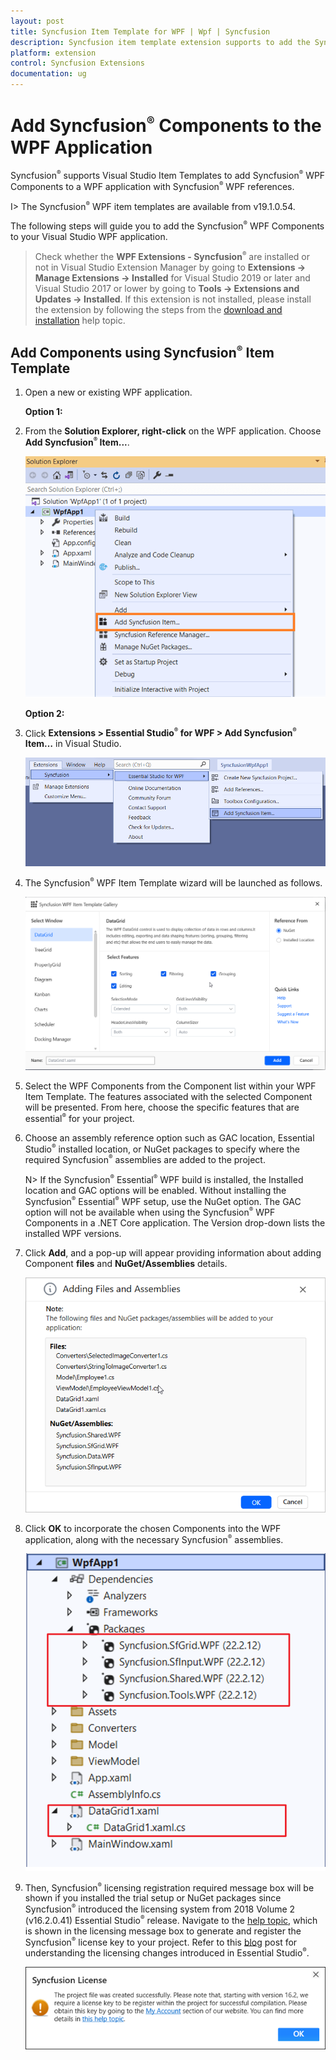 ```yaml
---
layout: post
title: Syncfusion Item Template for WPF | Wpf | Syncfusion
description: Syncfusion item template extension supports to add the Syncfusion WPF Window into WPF application with add Syncfusion WPF references.
platform: extension
control: Syncfusion Extensions
documentation: ug
---
```



# Add Syncfusion<sup style="font-size:70%">&reg;</sup> Components to the WPF Application

Syncfusion<sup style="font-size:70%">&reg;</sup> supports Visual Studio Item Templates to add Syncfusion<sup style="font-size:70%">&reg;</sup> WPF Components to a WPF application with Syncfusion<sup style="font-size:70%">&reg;</sup> WPF references. 

I> The Syncfusion<sup style="font-size:70%">&reg;</sup> WPF item templates are available from v19.1.0.54. 

The following steps will guide you to add the Syncfusion<sup style="font-size:70%">&reg;</sup> WPF Components to your Visual Studio WPF application.

> Check whether the **WPF Extensions - Syncfusion<sup style="font-size:70%">&reg;</sup>** are installed or not in Visual Studio Extension Manager by going to **Extensions -> Manage Extensions -> Installed** for Visual Studio 2019 or later and Visual Studio 2017 or lower by going to **Tools -> Extensions and Updates -> Installed**. If this extension is not installed, please install the extension by following the steps from the [download and installation](https://help.Syncfusion.com/wpf/visual-studio-integration/download-and-installation) help topic.

## Add Components using Syncfusion<sup style="font-size:70%">&reg;</sup> Item Template

1.	Open a new or existing WPF application.

	**Option 1:**

2.	From the **Solution Explorer, right-click** on the WPF application. Choose **Add Syncfusion<sup style="font-size:70%">&reg;</sup> Item...**.

	![Choose Add Syncfusion<sup style="font-size:70%">&reg;</sup> Item option from right click project](Add-Item-images/Add-Syncfusion-item.png)

	**Option 2:**

3.	Click **Extensions > Essential Studio<sup style="font-size:70%">&reg;</sup> for WPF > Add Syncfusion<sup style="font-size:70%">&reg;</sup> Item…** in Visual Studio.

	![Choose Add Syncfusion<sup style="font-size:70%">&reg;</sup> Item option from menu](Add-Item-images/Add-item.png)


4.	The Syncfusion<sup style="font-size:70%">&reg;</sup> WPF Item Template wizard will be launched as follows.

	![Syncfusion<sup style="font-size:70%">&reg;</sup> WPF Item template Components](Add-Item-images/Add-Syncfusion-ui.png)

5.	Select the WPF Components from the Component list within your WPF Item Template. The features associated with the selected Component will be presented. From here, 		choose the specific features that are essential<sup style="font-size:70%">&reg;</sup> for your project.

6.	Choose an assembly reference option such as GAC location, Essential Studio<sup style="font-size:70%">&reg;</sup> installed location, or NuGet packages to specify where the required Syncfusion<sup style="font-size:70%">&reg;</sup> assemblies 	are added to the project.

	N> If the Syncfusion<sup style="font-size:70%">&reg;</sup> Essential<sup style="font-size:70%">&reg;</sup> WPF build is installed, the Installed location and GAC options will be enabled. Without installing the Syncfusion<sup style="font-size:70%">&reg;</sup> Essential<sup style="font-size:70%">&reg;</sup> WPF setup, use the NuGet option. The GAC option will not be available when using the Syncfusion<sup style="font-size:70%">&reg;</sup> WPF Components in a .NET Core application. The Version drop-down lists the installed WPF versions.

7.  Click **Add**, and a pop-up will appear providing information about adding Component **files** and **NuGet/Assemblies** details.

	![Syncfusion<sup style="font-size:70%">&reg;</sup> WPF Item template details](Add-Item-images/Add-Syncfusion-item-3.png)	

8.	Click **OK** to incorporate the chosen Components into the WPF application, along with the necessary Syncfusion<sup style="font-size:70%">&reg;</sup> assemblies.

	![Syncfusion<sup style="font-size:70%">&reg;</sup> WPF Item template Gallery](Add-Item-images/Add-Syncfusion-item-details.png)

9.	Then, Syncfusion<sup style="font-size:70%">&reg;</sup> licensing registration required message box will be shown if you installed the trial setup or NuGet packages since Syncfusion<sup style="font-size:70%">&reg;</sup> introduced the 			licensing system from 2018 Volume 2 (v16.2.0.41) Essential Studio<sup style="font-size:70%">&reg;</sup> release. Navigate to the [help topic](https://help.Syncfusion.com/common/essential-studio/licensing/license-key#how-to-generate-Syncfusion-license-key), which is shown in the licensing message box to generate and register the Syncfusion<sup style="font-size:70%">&reg;</sup> license key to 		your project. Refer to this [blog](https://blog.Syncfusion.com/post/Whats-New-in-2018-Volume-2-Licensing-Changes-in-the-1620x-Version-of-Essential-Studio.aspx) post 	for understanding the licensing changes introduced in Essential Studio<sup style="font-size:70%">&reg;</sup>.

    ![Syncfusion<sup style="font-size:70%">&reg;</sup> WPF Item template Gallery](Add-Item-images/LicensePage.png)